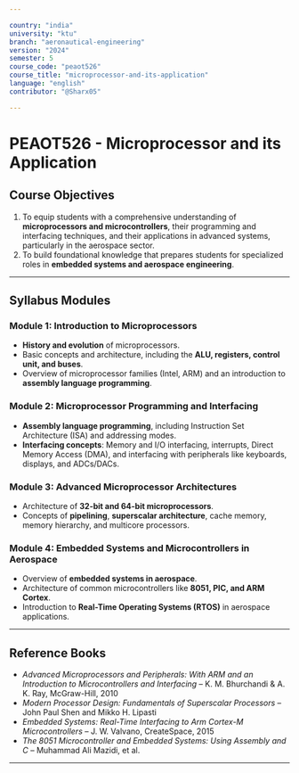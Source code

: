 ```yaml
---

country: "india"
university: "ktu"
branch: "aeronautical-engineering"
version: "2024"
semester: 5
course_code: "peaot526"
course_title: "microprocessor-and-its-application"
language: "english"
contributor: "@Sharx05"

---
```


# PEAOT526 - Microprocessor and its Application

## Course Objectives

1.  To equip students with a comprehensive understanding of **microprocessors and microcontrollers**, their programming and interfacing techniques, and their applications in advanced systems, particularly in the aerospace sector.
2.  To build foundational knowledge that prepares students for specialized roles in **embedded systems and aerospace engineering**.

---

## Syllabus Modules

### Module 1: Introduction to Microprocessors

-   **History and evolution** of microprocessors.
-   Basic concepts and architecture, including the **ALU, registers, control unit, and buses**.
-   Overview of microprocessor families (Intel, ARM) and an introduction to **assembly language programming**.

### Module 2: Microprocessor Programming and Interfacing

-   **Assembly language programming**, including Instruction Set Architecture (ISA) and addressing modes.
-   **Interfacing concepts**: Memory and I/O interfacing, interrupts, Direct Memory Access (DMA), and interfacing with peripherals like keyboards, displays, and ADCs/DACs.

### Module 3: Advanced Microprocessor Architectures

-   Architecture of **32-bit and 64-bit microprocessors**.
-   Concepts of **pipelining**, **superscalar architecture**, cache memory, memory hierarchy, and multicore processors.

### Module 4: Embedded Systems and Microcontrollers in Aerospace

-   Overview of **embedded systems in aerospace**.
-   Architecture of common microcontrollers like **8051, PIC, and ARM Cortex**.
-   Introduction to **Real-Time Operating Systems (RTOS)** in aerospace applications.

---

## Reference Books

-   *Advanced Microprocessors and Peripherals: With ARM and an Introduction to Microcontrollers and Interfacing* – K. M. Bhurchandi & A. K. Ray, McGraw-Hill, 2010
-   *Modern Processor Design: Fundamentals of Superscalar Processors* – John Paul Shen and Mikko H. Lipasti
-   *Embedded Systems: Real-Time Interfacing to Arm Cortex-M Microcontrollers* – J. W. Valvano, CreateSpace, 2015
-   *The 8051 Microcontroller and Embedded Systems: Using Assembly and C* – Muhammad Ali Mazidi, et al.

---
